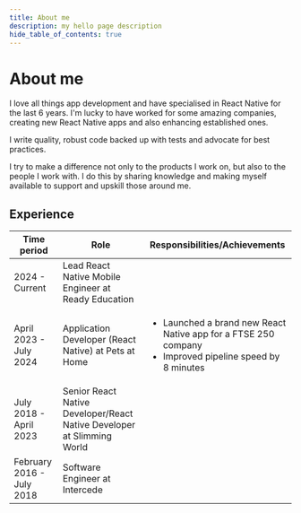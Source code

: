 ```yaml
---
title: About me
description: my hello page description
hide_table_of_contents: true
---
```


# About me

I love all things app development and have specialised in React Native for the last 6 years. I'm lucky to have worked for some amazing companies, creating new React Native apps and also enhancing established ones.

I write quality, robust code backed up with tests and advocate for best practices.

I try to make a difference not only to the products I work on, but also to the people I work with. I do this by sharing knowledge and making myself available to support and upskill those around me.

## Experience

| Time period    | Role | Responsibilities/Achievements | 
| -------- | ------- | ----- | 
| 2024 - Current | Lead React Native Mobile Engineer at Ready Education | |
| April 2023 - July 2024    | Application Developer (React Native) at Pets at Home    | <ul><li>Launched a brand new React Native app for a FTSE 250 company</li><li>Improved pipeline speed by 8 minutes</li></ul> |
| July 2018 - April 2023 | Senior React Native Developer/React Native Developer at Slimming World     | |
| February 2016 - July 2018  | Software Engineer at Intercede   | |
 